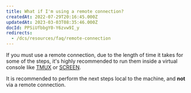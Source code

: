```yaml
---
title: What if I'm using a remote connection?
createdAt: 2022-07-29T20:16:45.000Z
updatedAt: 2023-03-03T08:35:46.000Z
docId: PPSiUfbbgY0-Y6zvw9I_y
redirects:
  - /dcs/resources/faq/remote-connection
---
```


If you must use a remote connection, due to the length of time it takes for some of the steps, it's highly recommended to run them inside a virtual console like [TMUX](https://www.hamvocke.com/blog/a-quick-and-easy-guide-to-tmux/) or [SCREEN](https://linuxize.com/post/how-to-use-linux-screen/).

It is recommended to perform the next steps local to the machine, and **not** via a remote connection.
